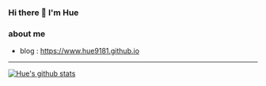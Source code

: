 ### Hi there 👋 I'm Hue

### about me
 - blog : https://www.hue9181.github.io

---

[![Hue's github stats](https://github-readme-stats.vercel.app/api?username=hue9181)](https://github.com/anuraghazra/github-readme-stats)

<!--
**hue9181/hue9181** is a ✨ _special_ ✨ repository because its `README.md` (this file) appears on your GitHub profile.

Here are some ideas to get you started:

- 🔭 I’m currently working on ...
- 🌱 I’m currently learning ...
- 👯 I’m looking to collaborate on ...
- 🤔 I’m looking for help with ...
- 💬 Ask me about ...
- 📫 How to reach me: ...
- 😄 Pronouns: ...
- ⚡ Fun fact: ...
-->
